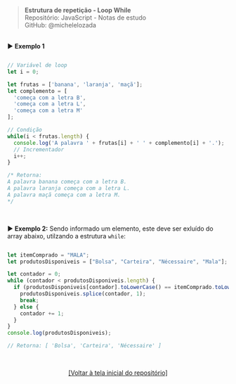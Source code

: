 > **Estrutura de repetição - Loop While**    
> Repositório: JavaScript - Notas de estudo     
> GitHub: @michelelozada
&nbsp;
     
&nbsp;   
:arrow_forward: **Exemplo 1**
```js

// Variável de loop
let i = 0;

let frutas = ['banana', 'laranja', 'maçã'];
let complemento = [
  'começa com a letra B', 
  'começa com a letra L', 
  'começa com a letra M'
];

// Condição
while(i < frutas.length) {
  console.log('A palavra ' + frutas[i] + ' ' + complemento[i] + '.');    
  // Incrementador
  i++;
}

/* Retorna:
A palavra banana começa com a letra B.
A palavra laranja começa com a letra L.
A palavra maçã começa com a letra M.
*/
```

&nbsp;

:arrow_forward: **Exemplo 2:** Sendo informado um elemento, este deve ser exluído do array abaixo, utilzando a estrutura `while`:
```js

let itemComprado = "MALA";
let produtosDisponiveis = ["Bolsa", "Carteira", "Nécessaire", "Mala"];

let contador = 0; 
while (contador < produtosDisponiveis.length) {
  if (produtosDisponiveis[contador].toLowerCase() == itemComprado.toLowerCase()) {
    produtosDisponiveis.splice(contador, 1);
    break;
  } else {
    contador += 1;
  }
}
console.log(produtosDisponiveis);

// Retorna: [ 'Bolsa', 'Carteira', 'Nécessaire' ]
```

&nbsp;

<div align="center">
<a href="https://github.com/michelelozada/JavaScript-Study-Notes">[Voltar à tela inicial do repositório]</a>
</div>